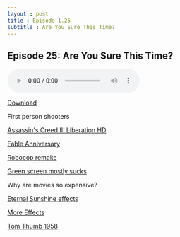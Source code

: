 ```yaml
---
layout : post  
title : Episode 1.25
subtitle : Are You Sure This Time?
---
```


## Episode 25: Are You Sure This Time?

<audio controls="controls">
	<source src="http://archive.org/download/SalemImHit2/salemimhit25.mp3" type="audio/mpeg">
</audio>

[Download](http://archive.org/download/SalemImHit2/salemimhit25.mp3)

First person shooters

[Assassin's Creed III Liberation HD](http://www.gamespot.com/reviews/assassin-s-creed-iii-liberation-hd-review/1900-6415643/)

[Fable Anniversary](http://www.ign.com/articles/2014/02/03/fable-anniversary-review)

[Robocop remake](http://www.youtube.com/watch?v=INmtQXUXez8)

[Green screen mostly sucks](http://www.blastr.com/2013-11-19/what-made-ian-mckellen-so-upset-he-almost-quit-hobbit-trilogy)

Why are movies so expensive?

[Eternal Sunshine effects](http://www.youtube.com/watch?v=II0er7TmkS8)

[More Effects](http://www.cracked.com/article_19140_8-movie-special-effects-you-wont-believe-arent-cgi.html)

[Tom Thumb 1958](http://www.imdb.com/title/tt0052427/)
